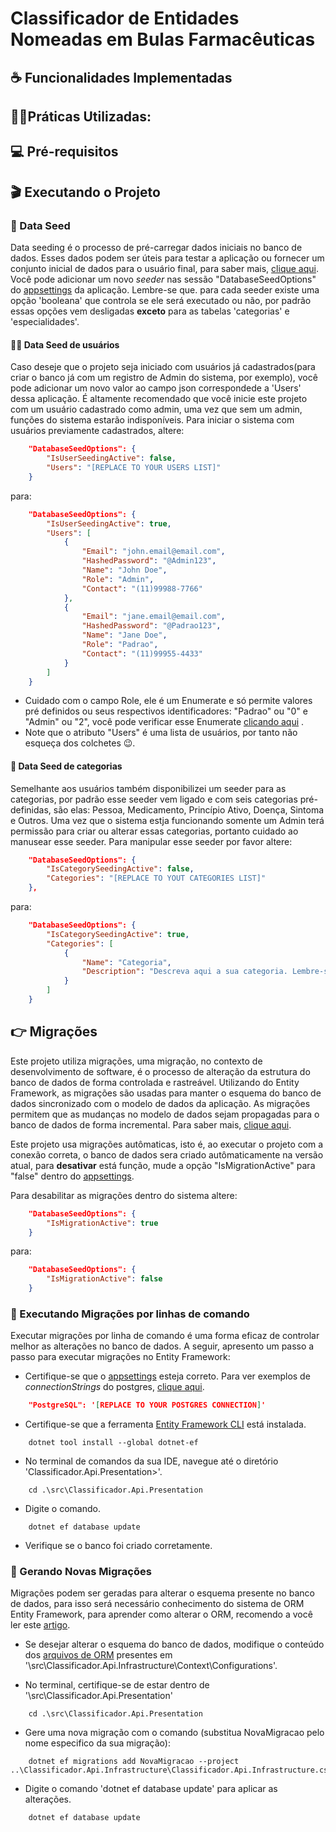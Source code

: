 # Classificador de Entidades Nomeadas em Bulas Farmacêuticas

## ☕ Funcionalidades Implementadas

## 🐱‍🏍Práticas Utilizadas:

## 💻 Pré-requisitos

## 🎬 Executando o Projeto

### 🌱 Data Seed
Data seeding é o processo de pré-carregar dados iniciais no banco de dados. Esses dados podem ser úteis para testar a aplicação ou fornecer um conjunto inicial de dados para o usuário final, para saber mais, [clique aqui](https://learn.microsoft.com/pt-br/ef/core/modeling/data-seeding). Você pode adicionar um novo *seeder* nas sessão "DatabaseSeedOptions" do [appsettings](./src/Classificador.Api.Presentation/appsettings.json) da aplicação. Lembre-se que. para cada seeder existe uma opção 'booleana' que controla se ele será executado ou não, por padrão essas opções vem desligadas **exceto** para as tabelas 'categorias' e 'especialidades'.


#### 👨‍🦰 Data Seed de usuários
Caso deseje que o projeto seja iniciado com usuários já cadastrados(para criar o banco já com um registro de Admin do sistema, por exemplo), você pode adicionar um novo valor ao campo json correspondede a 'Users' dessa aplicação. É altamente recomendado que você inicie este projeto com um usuário cadastrado como admin, uma vez que sem um admin, funções do sistema estarão indisponíveis. Para iniciar o sistema com usuários previamente cadastrados, altere:

```json
    "DatabaseSeedOptions": {
        "IsUserSeedingActive": false,
        "Users": "[REPLACE TO YOUR USERS LIST]"
    }
```

para:

```json
    "DatabaseSeedOptions": {
        "IsUserSeedingActive": true,
        "Users": [
            {
                "Email": "john.email@email.com",
                "HashedPassword": "@Admin123",
                "Name": "John Doe",
                "Role": "Admin",
                "Contact": "(11)99988-7766"
            },
            {
                "Email": "jane.email@email.com",
                "HashedPassword": "@Padrao123",
                "Name": "Jane Doe",
                "Role": "Padrao",
                "Contact": "(11)99955-4433"
            }
        ]
    }
```

* Cuidado com o campo Role, ele é um Enumerate e só permite valores pré definidos ou seus respectivos identificadores: "Padrao" ou "0" e "Admin" ou "2", você pode verificar esse Enumerate [clicando aqui](./src/Classificador.Api.Domain/Enums/UserRole.cs) .
* Note que o atributo "Users" é uma lista de usuários, por tanto não esqueça dos colchetes 😉. 

#### 🔖 Data Seed de categorias
Semelhante aos usuários também disponibilizei um seeder para as categorias, por padrão esse seeder vem ligado e com seis categorias pré-definidas, são elas: Pessoa, Medicamento, Princípio Ativo, Doença, Sintoma e Outros. Uma vez que o sistema estja funcionando somente um Admin terá permissão para criar ou alterar essas categorias, portanto cuidado ao manusear esse seeder. Para manipular esse seeder por favor altere:

```json
    "DatabaseSeedOptions": {
        "IsCategorySeedingActive": false,
        "Categories": "[REPLACE TO YOUT CATEGORIES LIST]"
    },
```

para:

```json
    "DatabaseSeedOptions": {
        "IsCategorySeedingActive": true,
        "Categories": [
            {
                "Name": "Categoria",
                "Description": "Descreva aqui a sua categoria. Lembre-se que este campo é opcional."
            }
        ]
    }
```


## 👉 Migrações
Este projeto utiliza migrações, uma migração, no contexto de desenvolvimento de software, é o processo de alteração da estrutura do banco de dados de forma controlada e rastreável. Utilizando do Entity Framework, as migrações são usadas para manter o esquema do banco de dados sincronizado com o modelo de dados da aplicação. As migrações permitem que as mudanças no modelo de dados sejam propagadas para o banco de dados de forma incremental. Para saber mais, [clique aqui](https://learn.microsoft.com/pt-br/ef/core/managing-schemas/migrations/?tabs=dotnet-core-cli).

Este projeto usa migrações autômaticas, isto é, ao executar o projeto com a conexão correta, o banco de dados sera criado autômaticamente na versão atual, para **desativar** está função, mude a opção "IsMigrationActive" para "false" dentro do [appsettings](./src/Classificador.Api.Presentation/appsettings.json).

Para desabilitar as migrações dentro do sistema altere:

```json
    "DatabaseSeedOptions": {
        "IsMigrationActive": true
    }
```

para:

```json
    "DatabaseSeedOptions": {
        "IsMigrationActive": false
    }
```

### 🧳 Executando Migrações por linhas de comando
Executar migrações por linha de comando é uma forma eficaz de controlar melhor as alterações no banco de dados. A seguir, apresento um passo a passo para executar migrações no Entity Framework:

* Certifique-se que o [appsettings](./src/Classificador.Api.Presentation/appsettings.json) esteja correto. Para ver exemplos de *connectionStrings* do postgres, [clique aqui](https://www.connectionstrings.com/npgsql/).
```json
    "PostgreSQL": '[REPLACE TO YOUR POSTGRES CONNECTION]'
```

* Certifique-se que a ferramenta [Entity Framework CLI](https://learn.microsoft.com/pt-br/ef/core/cli/dotnet) está instalada.

```console
    dotnet tool install --global dotnet-ef
```

* No terminal de comandos da sua IDE, navegue até o diretório 'Classificador.Api.Presentation>'.

```console
    cd .\src\Classificador.Api.Presentation
```

* Digite o comando.
```console
    dotnet ef database update
```

* Verifique se o banco foi criado corretamente.


### 🔌 Gerando Novas Migrações
Migrações podem ser geradas para alterar o esquema presente no banco de dados, para isso será necessário conhecimento do sistema de ORM Entity Framework, para aprender como alterar o ORM, recomendo a você ler este [artigo](https://learn.microsoft.com/pt-br/ef/core/modeling/relationships).

* Se desejar alterar o esquema do banco de dados, modifique o conteúdo dos [arquivos de ORM](./src/Classificador.Api.Infrastructure/Context/Configurations/) presentes em '\src\Classificador.Api.Infrastructure\Context\Configurations'.

* No terminal, certifique-se de estar dentro de '\src\Classificador.Api.Presentation'
```console
    cd .\src\Classificador.Api.Presentation
```

* Gere uma nova migração com o comando (substitua NovaMigracao pelo nome especifico da sua migração):
```console
    dotnet ef migrations add NovaMigracao --project ..\Classificador.Api.Infrastructure\Classificador.Api.Infrastructure.csproj
```

* Digite o comando 'dotnet ef database update' para aplicar as alterações.
```console
    dotnet ef database update
```

